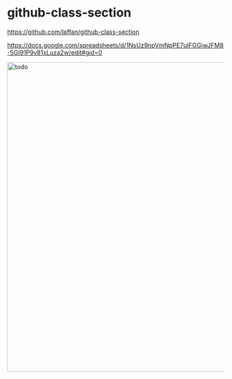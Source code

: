 # github-class-section
https://github.com/laffan/github-class-section

https://docs.google.com/spreadsheets/d/1NsUz9npVmNpPE7uIFGGiwJFM8-5GI91P9v81xLuza2w/edit#gid=0

<img width="717" alt="todo" src="https://github.com/laffan/github-class-section-A/assets/5421145/6fbe4fda-d7a1-4991-b43a-382f63145005">

